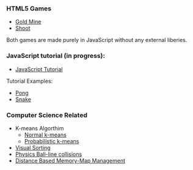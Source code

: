 <h3>HTML5 Games</h3>
<ul>
<li><a href="http://cs.iupui.edu/~spdwiecz/JavaScript/GoldMine/goldMine.html">Gold Mine</a></li>

<li><a href="http://cs.iupui.edu/~spdwiecz/JavaScript/Shoot/Shoot.html">Shoot</a></li>
</ul>
<p>Both games are made purely in JavaScript without any external liberies.</p>

<h3>JavaScript tutorial (in progress): </h3>

<ul>
<li><a href="http://cs.iupui.edu/~spdwiecz/JavaScript/Tutorials/js_tuts_preface.html">JavaScript Tutorial</a></li>
</ul>

<p>Tutorial Examples:</p>
<ul>
<li><a href="http://jsfiddle.net/nDtLK/6/">Pong</a></li>
<li><a href="http://jsfiddle.net/8uVEh/">Snake</a></li>
</ul>
<h3>Computer Science Related</h3>
<ul>
<li>K-means Algorthim
  <ul>
  <li><a href=http://cs.iupui.edu/~spdwiecz/JavaScript/k-means/kMeans.html>Normal k-means</a></li>
  <li><a href=http://cs.iupui.edu/~spdwiecz/JavaScript/k-means/kMeans_prob.html>Probabilistic k-means</a></li>
  </ul>
</li>
<li><a href=http://cs.iupui.edu/~spdwiecz/JavaScript/sortingGraphs/sortingGraphs.html>Visual Sorting</a></li>
<li><a href=http://cs.iupui.edu/~spdwiecz/JavaScript/Physics/Ball.html>Physics Ball-line collisions</a></li>
<li><a href=http://cs.iupui.edu/~spdwiecz/JavaScript/Large_Map_Memory/memOut.html>Distance Based Memory-Map Management</a></li>
</ul>



